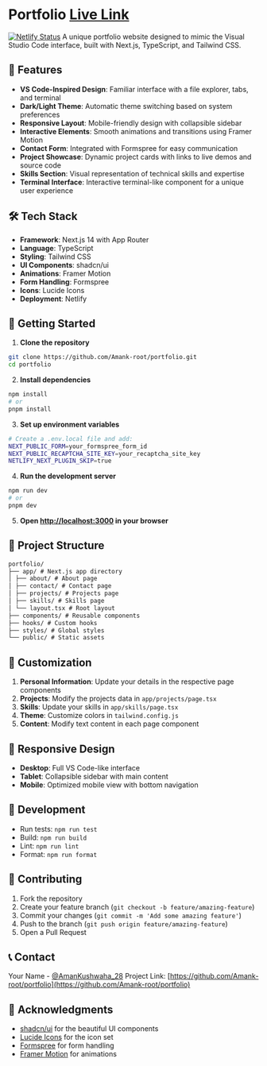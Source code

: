 # Portfolio [Live Link](https://amankushwaha.netlify.app/)

[![Netlify Status](https://api.netlify.com/api/v1/badges/0e820de8-b2f9-4a71-8a6d-63cd83ef4cfe/deploy-status)](https://app.netlify.com/sites/amankushwaha/deploys)
A unique portfolio website designed to mimic the Visual Studio Code interface, built with Next.js, TypeScript, and Tailwind CSS.

## 🚀 Features

- **VS Code-Inspired Design**: Familiar interface with a file explorer, tabs, and terminal
- **Dark/Light Theme**: Automatic theme switching based on system preferences
- **Responsive Layout**: Mobile-friendly design with collapsible sidebar
- **Interactive Elements**: Smooth animations and transitions using Framer Motion
- **Contact Form**: Integrated with Formspree for easy communication
- **Project Showcase**: Dynamic project cards with links to live demos and source code
- **Skills Section**: Visual representation of technical skills and expertise
- **Terminal Interface**: Interactive terminal-like component for a unique user experience

## 🛠️ Tech Stack

- **Framework**: Next.js 14 with App Router
- **Language**: TypeScript
- **Styling**: Tailwind CSS
- **UI Components**: shadcn/ui
- **Animations**: Framer Motion
- **Form Handling**: Formspree
- **Icons**: Lucide Icons
- **Deployment**: Netlify

## 🚦 Getting Started

1. **Clone the repository**

```bash
git clone https://github.com/Amank-root/portfolio.git
cd portfolio
```

2. **Install dependencies**

```bash
npm install
# or
pnpm install
```

3. **Set up environment variables**

```bash
# Create a .env.local file and add:
NEXT_PUBLIC_FORM=your_formspree_form_id
NEXT_PUBLIC_RECAPTCHA_SITE_KEY=your_recaptcha_site_key
NETLIFY_NEXT_PLUGIN_SKIP=true
```

4. **Run the development server**

```bash
npm run dev
# or
pnpm dev
```

5. **Open [http://localhost:3000](http://localhost:3000) in your browser**

## 📁 Project Structure

```markdown
portfolio/
├── app/ # Next.js app directory
│ ├── about/ # About page
│ ├── contact/ # Contact page
│ ├── projects/ # Projects page
│ ├── skills/ # Skills page
│ └── layout.tsx # Root layout
├── components/ # Reusable components
├── hooks/ # Custom hooks
├── styles/ # Global styles
└── public/ # Static assets
```

## 🎨 Customization

1. **Personal Information**: Update your details in the respective page components
2. **Projects**: Modify the projects data in `app/projects/page.tsx`
3. **Skills**: Update your skills in `app/skills/page.tsx`
4. **Theme**: Customize colors in `tailwind.config.js`
5. **Content**: Modify text content in each page component

## 📱 Responsive Design

- **Desktop**: Full VS Code-like interface
- **Tablet**: Collapsible sidebar with main content
- **Mobile**: Optimized mobile view with bottom navigation

## 🔧 Development

- Run tests: `npm run test`
- Build: `npm run build`
- Lint: `npm run lint`
- Format: `npm run format`

## 🤝 Contributing

1. Fork the repository
2. Create your feature branch (`git checkout -b feature/amazing-feature`)
3. Commit your changes (`git commit -m 'Add some amazing feature'`)
4. Push to the branch (`git push origin feature/amazing-feature`)
5. Open a Pull Request

## 📞 Contact

Your Name - [@AmanKushwaha_28](https://twitter.com/AmanKushwaha_28)
Project Link: [https://github.com/Amank-root/portfolio](https://github.com/Amank-root/portfolio)

## 🙏 Acknowledgments

- [shadcn/ui](https://ui.shadcn.com/) for the beautiful UI components
- [Lucide Icons](https://lucide.dev/) for the icon set
- [Formspree](https://formspree.io/) for form handling
- [Framer Motion](https://www.framer.com/motion/) for animations
